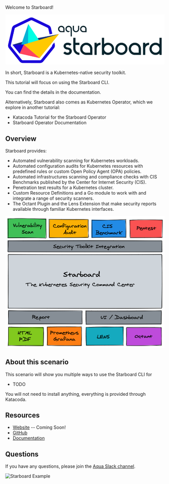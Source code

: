 Welcome to Starboard!

![Starboard Logo](./assets/images/starboard.png)

In short, Starboard is a Kubernetes-native security toolkit.

This tutorial will focus on using the Starboard CLI.

You can find the details in the documentation.

Alternatively, Starboard also comes as Kubernetes Operator, which we explore in another tutorial:
* Katacoda Tutorial for the Starboard Operator
* Starboard Operator Documentation

## Overview

Starboard provides:

* Automated vulnerability scanning for Kubernetes workloads.
* Automated configuration audits for Kubernetes resources with predefined rules or custom Open Policy Agent (OPA) policies.
* Automated infrastructures scanning and compliance checks with CIS Benchmarks published by the Center for Internet Security (CIS).
* Penetration test results for a Kubernetes cluster.
* Custom Resource Definitions and a Go module to work with and integrate a range of security scanners.
* The Octant Plugin and the Lens Extension that make security reports available through familiar Kubernetes interfaces.

![Starboard Overview](./assets/images/starboard-overview.png)

## About this scenario

This scenario will show you multiple ways to use the Starboard CLI for

* TODO

You will not need to install anything, everything is provided through Katacoda.

## Resources

* [Website]() -- Coming Soon!
* [GitHub](https://github.com/aquasecurity/starboard)
* [Documentation](https://aquasecurity.github.io/starboard/)

## Questions

If you have any questions, please join the [Aqua Slack channel](https://slack.aquasec.com/). 

![Starboard Example](./assets/images/starboard-cli.gif)
